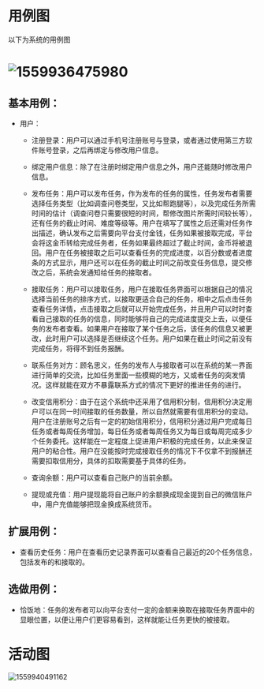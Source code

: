 # 用例图

以下为系统的用例图

# ![1559936475980](C:\Users\25755\AppData\Roaming\Typora\typora-user-images\1559936475980.png)

## 基本用例：

* 用户：

  * 注册登录：用户可以通过手机号注册账号与登录，或者通过使用第三方软件账号登录，之后再绑定与修改用户信息。

  * 绑定用户信息：除了在注册时绑定用户信息之外，用户还能随时修改用户信息。

  * 发布任务：用户可以发布任务，作为发布的任务的属性，任务发布者需要选择任务类型（比如调查问卷类型，又比如帮跑腿等），以及完成任务所需时间的估计（调查问卷只需要很短的时间，帮修改图片所需时间较长等），还有任务的截止时间、难度等级等。用户在填写了属性之后还需对任务作出描述，确认发布之后需要向平台支付金钱，任务如果被接取完成，平台会将这金币转给完成任务者，任务如果最终超过了截止时间，金币将被退回。用户在任务被接取之后可以查看任务的完成进度，以百分数或者进度条的方式显示，用户还可以在任务的截止时间之前改变任务信息，提交修改之后，系统会发通知给任务的接取者。

  * 接取任务：用户可以接取任务，用户在接取任务界面可以根据自己的情况选择当前任务的排序方式，以接取更适合自己的任务，相中之后点击任务查看任务详情，点击接取之后就可以开始完成任务，并且用户可以时时查看自己接取的任务的信息，同时能够将自己的完成进度提交上去，以便任务的发布者查看。如果用户在接取了某个任务之后，该任务的信息又被更改，此时用户可以选择是否继续这个任务。用户如果在截止时间之前没有完成任务，将得不到任务报酬。

  * 联系任务对方：顾名思义，任务的发布人与接取者可以在系统的某一界面进行简单的交流，比如任务里面一些模糊的地方，又或者任务的突发情况。这样就能在双方不暴露联系方式的情况下更好的推进任务的进行。

  * 改变信用积分：由于在这个系统中还采用了信用积分制，信用积分决定用户可以在同一时间接取的任务数量，所以自然就需要有信用积分的变动。用户在注册账号之后有一定的初始信用积分，信用积分通过用户完成每日任务或者每周任务增加，每日任务或者每周任务又为每日或每周完成多少个任务委托。这样能在一定程度上促进用户积极的完成任务，以此来保证用户的粘合性。用户在没能按时完成接取任务的情况下不仅拿不到报酬还需要扣取信用分，具体的扣取需要基于具体的任务。

  * 查询余额：用户可以查看自己账户的当前余额。

  * 提现或充值：用户提现能将自己账户的余额换成现金提到自己的微信账户中，用户充值能够把现金换成系统货币。

    

## 扩展用例：

* 查看历史任务：用户在查看历史记录界面可以查看自己最近的20个任务信息，包括发布的和接取的。

## 选做用例：

* 恰饭地：任务的发布者可以向平台支付一定的金额来换取在接取任务界面中的显眼位置，以便让用户们更容易看到，这样就能让任务更快的被接取。

# 活动图

![1559940491162](C:\Users\25755\AppData\Roaming\Typora\typora-user-images\1559940491162.png)


